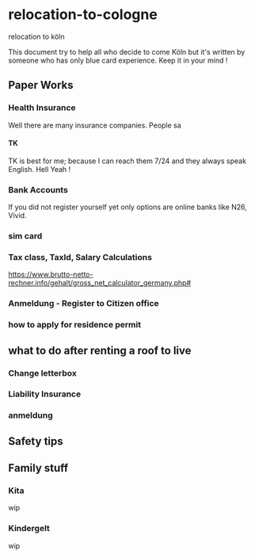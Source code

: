 # relocation-to-cologne
relocation to köln

This document try to help all who decide to come Köln but it's written by someone who has only blue card experience. Keep it in your mind !

## Paper Works 

### Health Insurance

Well there are many insurance companies. People sa

#### TK
TK is best for me; because I can reach them 7/24 and they always speak English. Hell Yeah !


### Bank Accounts 
If you did not register yourself yet only options are online banks like N26, Vivid.
 
### sim card

### Tax class, TaxId, Salary Calculations 
https://www.brutto-netto-rechner.info/gehalt/gross_net_calculator_germany.php#

### Anmeldung - Register to Citizen office

### how to apply for residence permit

## what to do after renting a roof to live

### Change letterbox

### Liability Insurance 

### anmeldung  
 

## Safety tips 


## Family stuff
### Kita
wip

### Kindergelt 
wip 



